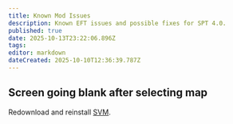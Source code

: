 ```yaml
---
title: Known Mod Issues
description: Known EFT issues and possible fixes for SPT 4.0.
published: true
date: 2025-10-13T23:22:06.896Z
tags: 
editor: markdown
dateCreated: 2025-10-10T12:36:39.787Z
---
```


## Screen going blank after selecting map
Redownload and reinstall [SVM](<https://forge.sp-tarkov.com/mod/236/server-value-modifier-svm>).